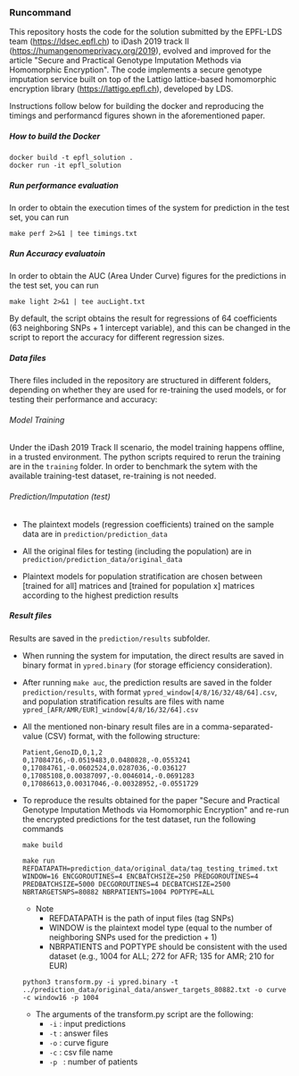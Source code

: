 ### Runcommand
This repository hosts the code for the solution submitted by the EPFL-LDS team (https://ldsec.epfl.ch) to iDash 2019 track II (https://humangenomeprivacy.org/2019), evolved and improved for the article "Secure and Practical Genotype Imputation Methods via Homomorphic Encryption". The code implements a secure genotype imputation service built on top of the Lattigo lattice-based homomorphic encryption library (https://lattigo.epfl.ch), developed by LDS.

Instructions follow below for building the docker and reproducing the timings and performancd figures shown in the aforementioned paper.

##### How to build the Docker

```
docker build -t epfl_solution .
docker run -it epfl_solution
```

##### Run performance evaluation

In order to obtain the execution times of the system for prediction in the test set, you can run

```
make perf 2>&1 | tee timings.txt
```

##### Run Accuracy evaluatoin

In order to obtain the AUC (Area Under Curve) figures for the predictions in the test set, you can run 
```
make light 2>&1 | tee aucLight.txt
```
By default, the script obtains the result for regressions of 64 coefficients (63 neighboring SNPs + 1 intercept variable), and this can be changed in the script to report the accuracy for different regression sizes.


##### Data files
There files included in the repository are structured in different folders, depending on whether they are used for re-training the used models, or for testing their performance and accuracy:

###### Model Training
Under the iDash 2019 Track II scenario, the model training happens offline, in a trusted environment. The python scripts required to rerun the training are in the `training` folder. In order to benchmark the sytem with the available training-test dataset, re-training is not needed.

###### Prediction/Imputation (test)
- The plaintext models (regression coefficients) trained on the sample data are in `prediction/prediction_data`
- All the original files for testing (including the population) are in `prediction/prediction_data/original_data`

-  Plaintext models for population stratification are chosen between [trained for all] matrices and [trained for population x] matrices according to the highest prediction results 

##### Result files
Results are saved in the `prediction/results` subfolder.

- When running the system for imputation, the direct results are saved in binary format in `ypred.binary` (for storage efficiency consideration).

- After running `make auc`, the prediction results are saved in the folder `prediction/results`, with format `ypred_window[4/8/16/32/48/64].csv`, and population stratification results are files with name `ypred_[AFR/AMR/EUR]_window[4/8/16/32/64].csv`

- All the mentioned non-binary result files are in a comma-separated-value (CSV) format, with the following structure:

  ```
  Patient,GenoID,0,1,2
  0,17084716,-0.0519483,0.0480828,-0.0553241
  0,17084761,-0.0602524,0.0287036,-0.036127
  0,17085108,0.00387097,-0.0046014,-0.0691283
  0,17086613,0.00317046,-0.00328952,-0.0551729
  ```

- To reproduce the results obtained for the paper "Secure and Practical Genotype Imputation Methods via Homomorphic Encryption" and re-run the encrypted predictions for the test dataset, run the following commands 

  ```
  make build
  ```

  ```
  make run REFDATAPATH=prediction_data/original_data/tag_testing_trimed.txt WINDOW=16 ENCGOROUTINES=4 ENCBATCHSIZE=250 PREDGOROUTINES=4 PREDBATCHSIZE=5000 DECGOROUTINES=4 DECBATCHSIZE=2500 NBRTARGETSNPS=80882 NBRPATIENTS=1004 POPTYPE=ALL
  ```

  - Note
    - REFDATAPATH is the path of input files (tag SNPs)
    - WINDOW is the plaintext model type (equal to the number of neighboring SNPs used for the prediction + 1)
    - NBRPATIENTS and POPTYPE should be consistent with the used dataset (e.g., 1004 for ALL; 272 for AFR; 135 for AMR; 210 for EUR)

  ```
  python3 transform.py -i ypred.binary -t ../prediction_data/original_data/answer_targets_80882.txt -o curve -c window16 -p 1004
  ```

  - The arguments of the transform.py script are the following: 
    - `-i` : input predictions
    - `-t` : answer files
    - `-o` : curve figure
    - `-c` : csv file name
    - `-p ` : number of patients 
